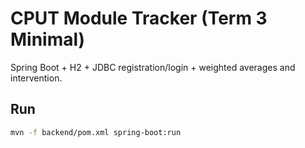 # CPUT Module Tracker (Term 3 Minimal)

Spring Boot + H2 + JDBC registration/login + weighted averages and intervention.

## Run

```bash
mvn -f backend/pom.xml spring-boot:run
